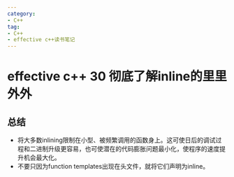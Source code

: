 ```yaml
---
category: 
- C++
tag:
- C++
- effective c++读书笔记
---
```


# effective c++ 30 彻底了解inline的里里外外



## 总结
- 将大多数inlining限制在小型、被频繁调用的函数身上。这可使日后的调试过程和二进制升级更容易，也可使潜在的代码膨胀问题最小化，使程序的速度提升机会最大化。
- 不要只因为function templates出现在头文件，就将它们声明为inline。
